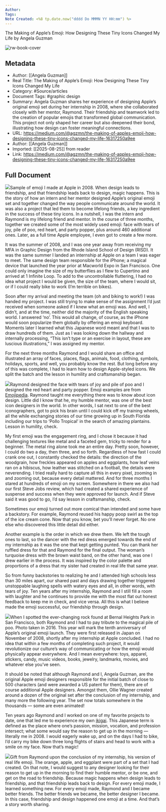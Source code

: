 ```yaml
---
Author: 
Tags:
Note Created: <%8 tp.date.now("dddd Do MMMN YY HH:mm") %>
---
```

The Making of Apple’s Emoji: How Designing These Tiny Icons Changed My Life by Angela Guzman

![rw-book-cover](https://miro.medium.com/max/1200/1*RJpU1zBHBAYqdghbXWbLBA.png)

## Metadata
- Author: [[Angela Guzman]]
- Real Title: The Making of Apple’s Emoji: How Designing These Tiny Icons Changed My Life
- Category: #Source/articles
- Document Tags:  #graphic design 
- Summary: Angela Guzman shares her experience of designing Apple’s original emoji set during her internship in 2008, where she collaborated closely with her mentor, Raymond. Their friendship and teamwork led to the creation of popular emojis that transformed global communication. This project not only shaped her career but also deepened their bond, illustrating how design can foster meaningful connections.
- URL: https://medium.com/@agzmn/the-making-of-apples-emoji-how-designing-these-tiny-icons-changed-my-life-16317250a9ee
- Author: [[Angela Guzman]]
- Imported: [[2025-08-25]] from reader
- Link: https://medium.com/@agzmn/the-making-of-apples-emoji-how-designing-these-tiny-icons-changed-my-life-16317250a9ee

## Full Document
![](https://miro.medium.com/max/700/1*RJpU1zBHBAYqdghbXWbLBA.png)Sample of emoji I made at Apple in 2008.
When design leads to friendship, and that friendship leads back to design, magic happens. This is the story of how an intern and her mentor designed Apple’s original emoji set and together changed the way people communicate around the world. It was also a project that led them to become lifelong friends, a key ingredient in the success of these tiny icons. In a nutshell, I was the intern and Raymond is my lifelong friend and mentor. In the course of three months, together we created some of the most widely used emoji: face with tears of joy, pile of poo, red heart, and party popper, plus around 460 additional ones. Later, as a full time Apple employee, I even got to create a few more.

It was the summer of 2008, and I was one year away from receiving my MFA in Graphic Design from the Rhode Island School of Design (RISD). It was the same summer I landed an internship at Apple on a team I was eager to meet. The same design team responsible for the iPhone; a magical device that launched the year prior at Macworld Expo in San Francisco. One could only imagine the size of my butterflies as I flew to Cupertino and arrived at 1 Infinite Loop. To add to the uncontrollable fluttering, I had no idea what project I would be given, the size of the team, where I would sit, or if I could really bike to work (I’m terrible on bikes).

Soon after my arrival and meeting the team (oh and biking to work!) I was handed my project. I was still trying to make sense of the assignment I’d just received when someone asked if I knew what an emoji was. And well, I didn’t, and at the time, neither did the majority of the English speaking world. I answered ‘no’. This would all change, of course, as the iPhone would soon popularize them globally by offering an emoji keyboard. Moments later I learned what this Japanese word meant and that I was to draw hundreds of them. Just as I was looking down the hallway and internally processing, “This isn’t type or an exercise in layout, these are luscious illustrations,” I was assigned my mentor.

For the next three months Raymond and I would share an office and illustrated an array of faces, places, flags, animals, food, clothing, symbols, holidays, sports, and well, you probably know the rest. But long before any of this was complete, I had to learn how to design Apple-styled icons. We split the batch and the lesson in humility and craftsmanship began.

![](https://miro.medium.com/max/700/1*8N0Sa1lCMN2viF6LY2nRGA.png)Raymond designed the face with tears of joy and pile of poo and I designed the red heart and party popper. Emoji examples are from [Emojipedia](https://emojipedia.org/apple/ios-5.0/).
Raymond taught me everything there was to know about icon design. Little did I know that he, my humble mentor, was one of the best icon designers in the world. In other words, I sat next to one of the best iconographers, got to pick his brain until I could kick off my training wheels, all the while exchanging stories of our time growing up in South Florida including our trips to ‘Pollo Tropical’ in the search of amazing plantains. Lesson in humility, check.

My first emoji was the engagement ring, and I chose it because it had challenging textures like metal and a faceted gem, tricky to render for a beginner. The metal ring alone took me an entire day. Pretty soon, however, I could do two a day, then three, and so forth. Regardless of how fast I could crank one out, I constantly checked the details: the direction of the woodgrain, how freckles appeared on apples and eggplants, how leaf veins ran on a hibiscus, how leather was stitched on a football, the details were neverending. I tried really hard to capture all this in every pixel, zooming in and zooming out, because every detail mattered. And for three months I stared at hundreds of emoji on my screen. Somewhere in there we also had our first Steve Jobs review, which had created a shared experience of suspense and success when they were approved for launch. And if Steve said it was good to go, I’d say lesson in craftsmanship, check.

Sometimes our emoji turned out more comical than intended and some have a backstory. For example, Raymond reused his happy poop swirl as the top of the ice cream cone. Now that you know, bet you’ll never forget. No one else who discovered this little detail did either.

Another example is the order in which we drew them. We left the tough ones to last, so the dancer with the red dress emerged towards the end of my internship as it was the one that kept getting punted. You can thank her ruffled dress for that and Raymond for the final output. The woman’s turquoise dress with the brown waist band, on the other hand, was one I drew earlier in the process. It was inspired by the color palette and proportions of a dress that my sister had created in real life that same year.

So from funny backstories to realizing he and I attended high schools less than 30 miles apart, our shared past and days drawing together triggered unstoppable laughing spells with watery eyes and all, in other words, with tears of joy. Ten years after my internship, Raymond and I still fill a room with laughter and he continues to provide me with the most flat out honest feedback to keep me in check, and vice versa. All this is what I believe made the emoji successful, our friendship through design.

![](https://miro.medium.com/max/700/1*8pkgXpEnUTM4BxAf-tHqpg.png)When I spotted the ever-changing rock found at Bernal Heights Park in San Francisco, both Raymond and I had to pay tribute to the magical pile of poo. Photo taken in 2016.
This year will mark the tenth anniversary of Apple’s original emoji launch. They were first released in Japan on November of 2008, shortly after my internship at Apple concluded. I had no idea that within a few months of completing such project, it would revolutionize our culture’s way of communicating or how the emoji would physically appear everywhere. And I mean everywhere: toys, apparel, stickers, candy, music videos, books, jewelry, landmarks, movies, and whatever else you’ve seen.

It should be noted that although Raymond and I, Angela Guzman, are the original Apple emoji designers responsible for the initial batch of close to 500 characters (and were awarded a US patent for them), there are of course additional Apple designers. Amongst them, Ollie Wagner created around a dozen of the original set after the conclusion of my internship, and many more the following year. The set now totals somewhere in the thousands — some are even animated!

Ten years ago Raymond and I worked on one of my favorite projects to date, one that led me to experience my own [ikigai](http://theviewinside.me/what-is-your-ikigai/). This Japanese term is defined as the place where one’s passion, mission, vocation, and profession intersect; what some would say the reason to get up in the morning — literally me in 2008. I would eagerly wake up, and on the days I had to bike, I’d carry my bike down three long flights of stairs and head to work with a smile on my face. Now that’s magic!

![](https://miro.medium.com/max/700/1*cQhVndTLjONUCrok3oK2HA.png)Gift from Raymond upon the conclusion of my internship, his version of real life emoji. The orange, apple, and eggplant were part of a set that I had created.
On that note, I would suggest to any designer looking for their reason to get up in the morning to find their humble mentor, or be one, and get on the road to friendship. Because magic happens when design leads to friendship, and that friendship leads back to design. For every emoji made, I learned something new. For every emoji made, Raymond and I became better friends. The better friends we became, the better designer I became. In this case, friendship and design happened one emoji at a time. And that’s a story worth sharing.
